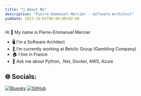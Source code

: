 ```yaml
---
title: "💫 About Me"
description: "Pierre-Emmanuel Mercier - Software Architect"
pubDate: 2023-10-01T00:00:00+02:00
---
```


Hi 👋 My name is Pierre-Emmanuel Mercier

- 🖥️ I'm a Software Architect
- 🏣 I’m currently working at Betclic Group (Gambling Company)
- 🏠 I live in France
- 💬 Ask me about Python, .Net, Docker, AWS, Azure

## 🌐 Socials:

[![Bluesky](https://img.shields.io/badge/Bluesky-0285FF?style=for-the-badge&logo=Bluesky&logoColor=white)](https://bsky.app/profile/ace-dev.me)
[![GitHub](https://img.shields.io/badge/github-%23121011.svg?style=for-the-badge&logo=github&logoColor=white)](https://github.com/acesyde)
